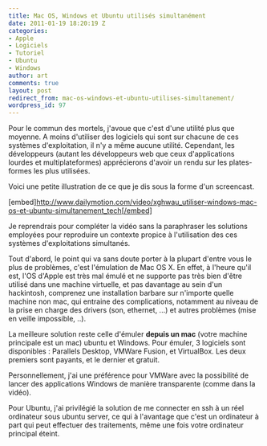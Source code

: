 ```yaml
---
title: Mac OS, Windows et Ubuntu utilisés simultanément
date: 2011-01-19 18:20:19 Z
categories:
- Apple
- Logiciels
- Tutoriel
- Ubuntu
- Windows
author: art
comments: true
layout: post
redirect_from: mac-os-windows-et-ubuntu-utilises-simultanement/
wordpress_id: 97
---
```


Pour le commun des mortels, j'avoue que c'est d'une utilité plus que moyenne. A moins d'utiliser des logiciels qui sont sur chacune de ces systèmes d'exploitation, il n'y a même aucune utilité. Cependant, les développeurs (autant les développeurs web que ceux d'applications lourdes et multiplateformes) apprécierons d'avoir un rendu sur les plates-formes les plus utilisées.

Voici une petite illustration de ce que je dis sous la forme d'un screencast.

[embed]http://www.dailymotion.com/video/xghwau_utiliser-windows-mac-os-et-ubuntu-simultanement_tech[/embed]

Je reprendrais pour compléter la vidéo sans la paraphraser les solutions employées pour reproduire un contexte propice à l'utilisation des ces systèmes d'exploitations simultanés.

Tout d'abord, le point qui va sans doute porter à la plupart d'entre vous le plus de problèmes, c'est l'émulation de Mac OS X. En effet, à l'heure qu'il est, l'OS d'Apple est très mal émulé et ne supporte pas très bien d'être utilisé dans une machine virtuelle, et pas davantage au sein d'un hackintosh, comprenez une installation barbare sur n'importe quelle machine non mac, qui entraine des complications, notamment au niveau de la prise en charge des drivers (son, ethernet, ...) et autres problèmes (mise en veille impossible, ..).

La meilleure solution reste celle d'émuler **depuis un mac** (votre machine principale est un mac) ubuntu et Windows. Pour émuler, 3 logiciels sont disponibles : Parallels Desktop, VMWare Fusion, et VirtualBox. Les deux premiers sont payants, et le dernier et gratuit.

Personnellement, j'ai une préférence pour VMWare avec la possibilité de lancer des applications Windows de manière transparente (comme dans la vidéo).

Pour Ubuntu, j'ai privilégié la solution de me connecter en ssh à un réel ordinateur sous ubuntu server, ce qui à l'avantage que c'est un ordinateur à part qui peut effectuer des traitements, même une fois votre ordinateur principal éteint.


